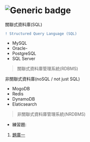 # ![Generic badge](https://badgen.net/badge/icon/MySQL?icon=windows&label&color=orange)
關聯式資料庫(SQL)
```diff
! Structured Query Language (SQL)
```
- MySQL
- Oracle-
- PostgreSQL
- SQL Server
>  關聯式資料庫管理系統(RDBMS)

非關聯式資料庫(noSQL / not just SQL)

- MogoDB
- Redis
- DynamoDB
- Elaticsearch
> 非關聯式資料庫管理系統(NRDBMS)

- 練習題:

1. [題庫一](https://allaboutdataanalysis.medium.com/%E8%B6%85%E7%B6%93%E5%85%B8mysql%E7%B7%B4%E7%BF%9250%E9%A1%8C-%E5%81%9A%E5%AE%8C%E9%80%99%E4%BA%9B%E4%BD%A0%E7%9A%84sql%E5%B0%B1%E9%81%8E%E9%97%9C%E4%BA%86-600fca8979a8)
